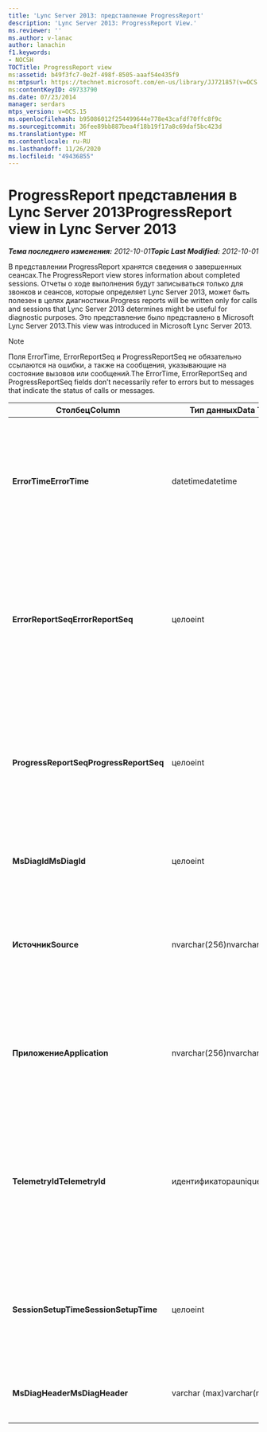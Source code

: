 ```yaml
---
title: 'Lync Server 2013: представление ProgressReport'
description: 'Lync Server 2013: ProgressReport View.'
ms.reviewer: ''
ms.author: v-lanac
author: lanachin
f1.keywords:
- NOCSH
TOCTitle: ProgressReport view
ms:assetid: b49f3fc7-0e2f-498f-8505-aaaf54e435f9
ms:mtpsurl: https://technet.microsoft.com/en-us/library/JJ721857(v=OCS.15)
ms:contentKeyID: 49733790
ms.date: 07/23/2014
manager: serdars
mtps_version: v=OCS.15
ms.openlocfilehash: b95086012f254499644e778e43cafdf70ffc8f9c
ms.sourcegitcommit: 36fee89bb887bea4f18b19f17a8c69daf5bc423d
ms.translationtype: MT
ms.contentlocale: ru-RU
ms.lasthandoff: 11/26/2020
ms.locfileid: "49436855"
---
```

# <a name="progressreport-view-in-lync-server-2013"></a><span data-ttu-id="88e9a-103">ProgressReport представления в Lync Server 2013</span><span class="sxs-lookup"><span data-stu-id="88e9a-103">ProgressReport view in Lync Server 2013</span></span>

<div data-xmlns="http://www.w3.org/1999/xhtml">

<div class="topic" data-xmlns="http://www.w3.org/1999/xhtml" data-msxsl="urn:schemas-microsoft-com:xslt" data-cs="https://msdn.microsoft.com/">

<div data-asp="https://msdn2.microsoft.com/asp">



</div>

<div id="mainSection">

<div id="mainBody"><span data-ttu-id="88e9a-104">

<span> </span></span><span class="sxs-lookup"><span data-stu-id="88e9a-104">

<span> </span></span></span>

<span data-ttu-id="88e9a-105">_**Тема последнего изменения:** 2012-10-01_</span><span class="sxs-lookup"><span data-stu-id="88e9a-105">_**Topic Last Modified:** 2012-10-01_</span></span>

<span data-ttu-id="88e9a-106">В представлении ProgressReport хранятся сведения о завершенных сеансах.</span><span class="sxs-lookup"><span data-stu-id="88e9a-106">The ProgressReport view stores information about completed sessions.</span></span> <span data-ttu-id="88e9a-107">Отчеты о ходе выполнения будут записываться только для звонков и сеансов, которые определяет Lync Server 2013, может быть полезен в целях диагностики.</span><span class="sxs-lookup"><span data-stu-id="88e9a-107">Progress reports will be written only for calls and sessions that Lync Server 2013 determines might be useful for diagnostic purposes.</span></span> <span data-ttu-id="88e9a-108">Это представление было представлено в Microsoft Lync Server 2013.</span><span class="sxs-lookup"><span data-stu-id="88e9a-108">This view was introduced in Microsoft Lync Server 2013.</span></span>

<div>


> [!NOTE]  
> <span data-ttu-id="88e9a-109">Поля ErrorTime, ErrorReportSeq и ProgressReportSeq не обязательно ссылаются на ошибки, а также на сообщения, указывающие на состояние вызовов или сообщений.</span><span class="sxs-lookup"><span data-stu-id="88e9a-109">The ErrorTime, ErrorReportSeq and ProgressReportSeq fields don’t necessarily refer to errors but to messages that indicate the status of calls or messages.</span></span>



</div>


<table>
<colgroup>
<col style="width: 33%" />
<col style="width: 33%" />
<col style="width: 33%" />
</colgroup>
<thead>
<tr class="header">
<th><span data-ttu-id="88e9a-110">Столбец</span><span class="sxs-lookup"><span data-stu-id="88e9a-110">Column</span></span></th>
<th><span data-ttu-id="88e9a-111">Тип данных</span><span class="sxs-lookup"><span data-stu-id="88e9a-111">Data Type</span></span></th>
<th><span data-ttu-id="88e9a-112">Подробности</span><span class="sxs-lookup"><span data-stu-id="88e9a-112">Details</span></span></th>
</tr>
</thead>
<tbody>
<tr class="odd">
<td><p><span data-ttu-id="88e9a-113"><strong>ErrorTime</strong></span><span class="sxs-lookup"><span data-stu-id="88e9a-113"><strong>ErrorTime</strong></span></span></p></td>
<td><p><span data-ttu-id="88e9a-114">datetime</span><span class="sxs-lookup"><span data-stu-id="88e9a-114">datetime</span></span></p></td>
<td><p><span data-ttu-id="88e9a-115">Время возникновения ошибки.</span><span class="sxs-lookup"><span data-stu-id="88e9a-115">Time of error occurred.</span></span> <span data-ttu-id="88e9a-116">Используется в сочетании с ErrorReportSeq для уникальной идентификации ошибки.</span><span class="sxs-lookup"><span data-stu-id="88e9a-116">Used in conjunction with ErrorReportSeq to uniquely identify an error.</span></span></p></td>
</tr>
<tr class="even">
<td><p><span data-ttu-id="88e9a-117"><strong>ErrorReportSeq</strong></span><span class="sxs-lookup"><span data-stu-id="88e9a-117"><strong>ErrorReportSeq</strong></span></span></p></td>
<td><p><span data-ttu-id="88e9a-118">целое</span><span class="sxs-lookup"><span data-stu-id="88e9a-118">int</span></span></p></td>
<td><p><span data-ttu-id="88e9a-119">ИДЕНТИФИКАЦИОНный номер для идентификации ошибки.</span><span class="sxs-lookup"><span data-stu-id="88e9a-119">ID number to identify the error.</span></span> <span data-ttu-id="88e9a-120">Используется в сочетании с ErrorTime для уникальной идентификации ошибки.</span><span class="sxs-lookup"><span data-stu-id="88e9a-120">Used in conjunction with ErrorTime to uniquely identify an error.</span></span></p></td>
</tr>
<tr class="odd">
<td><p><span data-ttu-id="88e9a-121"><strong>ProgressReportSeq</strong></span><span class="sxs-lookup"><span data-stu-id="88e9a-121"><strong>ProgressReportSeq</strong></span></span></p></td>
<td><p><span data-ttu-id="88e9a-122">целое</span><span class="sxs-lookup"><span data-stu-id="88e9a-122">int</span></span></p></td>
<td><p><span data-ttu-id="88e9a-123">Идентификатор для идентификации отчета о ходе выполнения.</span><span class="sxs-lookup"><span data-stu-id="88e9a-123">ID to identify the progress report.</span></span> <span data-ttu-id="88e9a-124">Используется, чтобы отличать отчеты о ходе выполнения одного отчета об ошибках.</span><span class="sxs-lookup"><span data-stu-id="88e9a-124">Used to distinguish progress reports of the same error report.</span></span></p></td>
</tr>
<tr class="even">
<td><p><span data-ttu-id="88e9a-125"><strong>MsDiagId</strong></span><span class="sxs-lookup"><span data-stu-id="88e9a-125"><strong>MsDiagId</strong></span></span></p></td>
<td><p><span data-ttu-id="88e9a-126">целое</span><span class="sxs-lookup"><span data-stu-id="88e9a-126">int</span></span></p></td>
<td><p><span data-ttu-id="88e9a-127">Идентификатор диагностики для отчета об ошибке.</span><span class="sxs-lookup"><span data-stu-id="88e9a-127">Diagnostic ID for the error report.</span></span></p></td>
</tr>
<tr class="odd">
<td><p><span data-ttu-id="88e9a-128"><strong>Источник</strong></span><span class="sxs-lookup"><span data-stu-id="88e9a-128"><strong>Source</strong></span></span></p></td>
<td><p><span data-ttu-id="88e9a-129">nvarchar(256)</span><span class="sxs-lookup"><span data-stu-id="88e9a-129">nvarchar(256)</span></span></p></td>
<td><p><span data-ttu-id="88e9a-130">Имя сервера, отправившего ошибку (при отправке отчета из серверного компонента).</span><span class="sxs-lookup"><span data-stu-id="88e9a-130">Name of server that originated the error (if report was sent from a server component).</span></span></p></td>
</tr>
<tr class="even">
<td><p><span data-ttu-id="88e9a-131"><strong>Приложение</strong></span><span class="sxs-lookup"><span data-stu-id="88e9a-131"><strong>Application</strong></span></span></p></td>
<td><p><span data-ttu-id="88e9a-132">nvarchar(256)</span><span class="sxs-lookup"><span data-stu-id="88e9a-132">nvarchar(256)</span></span></p></td>
<td><p><span data-ttu-id="88e9a-133">Имя приложения, которое поступило об ошибке (при отправке отчета из серверного компонента).</span><span class="sxs-lookup"><span data-stu-id="88e9a-133">Name of application that originated the error (if report was sent from a server component).</span></span></p></td>
</tr>
<tr class="odd">
<td><p><span data-ttu-id="88e9a-134"><strong>TelemetryId</strong></span><span class="sxs-lookup"><span data-stu-id="88e9a-134"><strong>TelemetryId</strong></span></span></p></td>
<td><p><span data-ttu-id="88e9a-135">идентификатора</span><span class="sxs-lookup"><span data-stu-id="88e9a-135">uniqueidentifier</span></span></p></td>
<td><p><span data-ttu-id="88e9a-136">Уникальный идентификатор, соответствующий сведениям о времени соединения для различных компонентов, участвующих в Конференции.</span><span class="sxs-lookup"><span data-stu-id="88e9a-136">Unique identifier correlating join time information for the different components involved in a conference.</span></span></p></td>
</tr>
<tr class="even">
<td><p><span data-ttu-id="88e9a-137"><strong>SessionSetupTime</strong></span><span class="sxs-lookup"><span data-stu-id="88e9a-137"><strong>SessionSetupTime</strong></span></span></p></td>
<td><p><span data-ttu-id="88e9a-138">целое</span><span class="sxs-lookup"><span data-stu-id="88e9a-138">int</span></span></p></td>
<td><p><span data-ttu-id="88e9a-139">Время (в миллисекундах), требуемое конкретным компонентом для присоединения к Конференции.</span><span class="sxs-lookup"><span data-stu-id="88e9a-139">Time (in milliseconds) required for a specific component to join a conference.</span></span></p></td>
</tr>
<tr class="odd">
<td><p><span data-ttu-id="88e9a-140"><strong>MsDiagHeader</strong></span><span class="sxs-lookup"><span data-stu-id="88e9a-140"><strong>MsDiagHeader</strong></span></span></p></td>
<td><p><span data-ttu-id="88e9a-141">varchar (max)</span><span class="sxs-lookup"><span data-stu-id="88e9a-141">varchar(max)</span></span></p></td>
<td><p><span data-ttu-id="88e9a-142">Дополнительные сведения об ошибке.</span><span class="sxs-lookup"><span data-stu-id="88e9a-142">Additional error information.</span></span></p></td>
</tr>
</tbody>
</table><span data-ttu-id="88e9a-143">


</div>

<span> </span>

</div>

</div>

</span><span class="sxs-lookup"><span data-stu-id="88e9a-143">


</div>

<span> </span>

</div>

</div>

</span></span></div>

